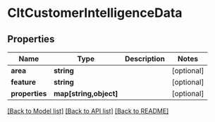 # CltCustomerIntelligenceData

## Properties
Name | Type | Description | Notes
------------ | ------------- | ------------- | -------------
**area** | **string** |  | [optional] 
**feature** | **string** |  | [optional] 
**properties** | **map[string,object]** |  | [optional] 

[[Back to Model list]](../README.md#documentation-for-models) [[Back to API list]](../README.md#documentation-for-api-endpoints) [[Back to README]](../README.md)


